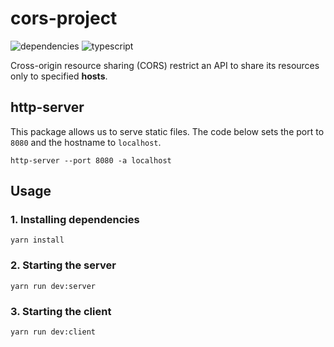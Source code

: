 # cors-project
![dependencies](https://img.shields.io/david/bryansouza/cors-project)
![typescript](https://img.shields.io/github/languages/top/bryansouza/cors-project)

Cross-origin resource sharing (CORS) restrict an API to share its resources only to specified **hosts**.

## http-server
This package allows us to serve static files. The code below sets the port to `8080` and the hostname to `localhost`.

```
http-server --port 8080 -a localhost
```

## Usage
### 1. Installing dependencies
```
yarn install
```

### 2. Starting the server
```
yarn run dev:server
```

### 3. Starting the client
```
yarn run dev:client
```

